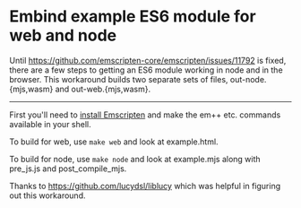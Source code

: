 # Embind example ES6 module for web and node

Until https://github.com/emscripten-core/emscripten/issues/11792 is fixed, there are a few steps to getting an ES6 module working in node and in the browser. This workaround builds two separate sets of files, out-node.{mjs,wasm} and out-web.{mjs,wasm}.

---

First you'll need to [install Emscripten](https://emscripten.org/docs/getting_started/downloads.html) and make the em++ etc. commands available in your shell.

To build for web, use `make web` and look at example.html.

To build for node, use `make node` and look at example.mjs along with pre_js.js and post_compile_mjs.

Thanks to https://github.com/lucydsl/liblucy which was helpful in figuring out this workaround.
